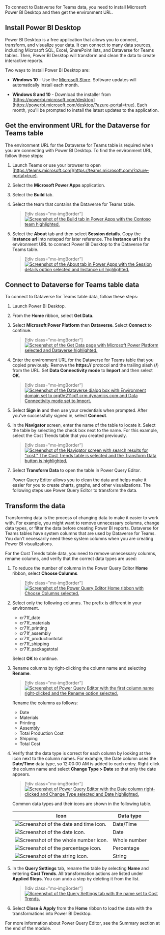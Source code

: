 To connect to Dataverse for Teams data, you need to install Microsoft Power BI Desktop and then get the environment URL.

## Install Power BI Desktop

Power BI Desktop is a free application that allows you to connect, transform, and visualize your data. It can connect to many data sources, including Microsoft SQL, Excel, SharePoint lists, and Dataverse for Teams tables. Then, Power BI Desktop will transform and clean the data to create interactive reports.

Two ways to install Power BI Desktop are:

- **Windows 10** - Use the [Microsoft Store](https://www.microsoft.com/store/productId/9NTXR16HNW1T/?azure-portal=true). Software updates will automatically install each month.

- **Windows 8 and 10** - Download the installer from [https://powerbi.microsoft.com/desktop](https://powerbi.microsoft.com/desktop/?azure-portal=true). Each month, you'll be prompted to install the latest updates to the application.

## Get the environment URL for the Dataverse for Teams table

The environment URL for the Dataverse for Teams table is required when you are connecting with Power BI Desktop. To find the environment URL, follow these steps:

1. Launch Teams or use your browser to open [https://teams.microsoft.com](https://teams.microsoft.com/?azure-portal=true).

1. Select the **Microsoft Power Apps** application.

1. Select the **Build** tab.

1. Select the team that contains the Dataverse for Teams table.

    > [!div class="mx-imgBorder"]
    > [![Screenshot of the Build tab in Power Apps with the Contoso team highlighted.](../media/image-2.png)](../media/image-2.png#lightbox)

1. Select the **About** tab and then select **Session details**. Copy the **Instance url** into notepad for later reference. The **Instance url** is the environment URL to connect Power BI Desktop to the Dataverse for Teams table.

    > [!div class="mx-imgBorder"]
    > [![Screenshot of the About tab in Power Apps with the Session details option selected and Instance url highlighted.](../media/image-3.png)](../media/image-3.png#lightbox)

## Connect to Dataverse for Teams table data

To connect to Dataverse for Teams table data, follow these steps:

1. Launch Power BI Desktop.

1. From the **Home** ribbon, select **Get Data**.

1. Select **Microsoft Power Platform** then **Dataverse**. Select **Connect** to continue.

    > [!div class="mx-imgBorder"]
    > [![Screenshot of the Get Data page with Microsoft Power Platform selected and Dataverse highlighted.](../media/image-4.png)](../media/image-4.png#lightbox)

1. Enter the environment URL for the Dataverse for Teams table that you copied previously. Remove the **https://** protocol and the trailing slash (**/**) from the URL. Set **Data Connectivity mode** to **Import** and then select **OK**.

    > [!div class="mx-imgBorder"]
    > [![Screenshot of the Dataverse dialog box with Environment domain set to org0e211cd1.crm.dynamics.com and Data Connectivity mode set to Import.](../media/image-5.png)](../media/image-5.png#lightbox)

1. Select **Sign in** and then use your credentials when prompted. After you've successfully signed in, select **Connect**.

1. In the **Navigator** screen, enter the name of the table to locate it. Select the table by selecting the check box next to the name. For this example, select the Cost Trends table that you created previously.

    > [!div class="mx-imgBorder"]
    > [![Screenshot of the Navigator screen with search results for "cost." The Cost Trends table is selected and the Transform Data button is highlighted.](../media/image-6.png)](../media/image-6.png#lightbox)

1. Select **Transform Data** to open the table in Power Query Editor.

    Power Query Editor allows you to clean the data and helps make it easier for you to create charts, graphs, and other visualizations. The following steps use Power Query Editor to transform the data.

## Transform the data

Transforming data is the process of changing data to make it easier to work with. For example, you might want to remove unnecessary columns, change data types, or filter the data before creating Power BI reports. Dataverse for Teams tables have system columns that are used by Dataverse for Teams. You don't necessarily need these system columns when you are creating Power BI visualizations.

For the Cost Trends table data, you need to remove unnecessary columns, rename columns, and verify that the correct data types are used:

1. To reduce the number of columns in the Power Query Editor **Home** ribbon, select **Choose Columns**.

    > [!div class="mx-imgBorder"]
    > [![Screenshot of the Power Query Editor Home ribbon with Choose Columns selected.](../media/image-7.png)](../media/image-7.png#lightbox)

1. Select only the following columns. The prefix is different in your environment.

    - cr71f_date
    - cr71f_materials
    - cr71f_printing
    - cr71f_assembly
    - cr71f_productiontotal
    - cr71f_shipping
    - cr71f_packagetotal

    Select **OK** to continue.

1. Rename columns by right-clicking the column name and selecting **Rename**.

    > [!div class="mx-imgBorder"]
    > [![Screenshot of Power Query Editor with the first column name right-clicked and the Rename option selected.](../media/image-8.png)](../media/image-8.png#lightbox)

    Rename the columns as follows:

    - Date
    - Materials
    - Printing
    - Assembly
    - Total Production Cost
    - Shipping
    - Total Cost

1. Verify that the data type is correct for each column by looking at the icon next to the column names. For example, the Date column uses the **Date/Time** data type, so 12:00:00 AM is added to each entry. Right-click the column name and select **Change Type > Date** so that only the date appears.

    > [!div class="mx-imgBorder"]
    > [![Screenshot of Power Query Editor with the Date column right-clicked and Change Type selected and Date highlighted.](../media/image-9.png)](../media/image-9.png#lightbox)

   Common data types and their icons are shown in the following table.

    | Icon | Data type |
    |------|-----------|
    | ![Screenshot of the date and time icon.](../media/image-10.png) | Date/Time |
    | ![Screenshot of the date icon.](../media/image-11.png) | Date |
    | ![Screenshot of the whole number icon.](../media/image-12.png) | Whole number |
    | ![Screenshot of the percentage icon.](../media/image-13.png) | Percentage |
    | ![Screenshot of the string icon.](../media/image-14.png) | String |

1. In the **Query Settings** tab, rename the table by selecting **Name** and entering **Cost Trends**. All transformation actions are listed under **Applied Steps**. You can undo a step by deleting it from the list.

    > [!div class="mx-imgBorder"]
    > [![Screenshot of the Query Settings tab with the name set to Cost Trends.](../media/image-15.png)](../media/image-15.png#lightbox)

1. Select **Close & Apply** from the **Home** ribbon to load the data with the transformations into Power BI Desktop.

For more information about Power Query Editor, see the Summary section at the end of the module.
